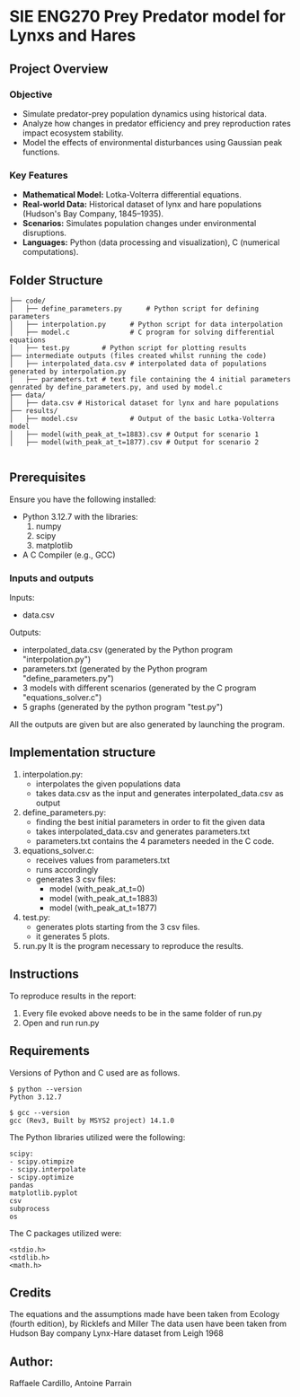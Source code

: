 
# SIE ENG270 Prey Predator model for Lynxs and Hares


## Project Overview

### Objective
- Simulate predator-prey population dynamics using historical data.
- Analyze how changes in predator efficiency and prey reproduction rates impact ecosystem stability.
- Model the effects of environmental disturbances using Gaussian peak functions.

### Key Features
- **Mathematical Model:** Lotka-Volterra differential equations.
- **Real-world Data:** Historical dataset of lynx and hare populations (Hudson's Bay Company, 1845–1935).
- **Scenarios:** Simulates population changes under environmental disruptions.
- **Languages:** Python (data processing and visualization), C (numerical computations).



## Folder Structure

```plaintext
├── code/
│   ├── define_parameters.py      # Python script for defining parameters
│   ├── interpolation.py      # Python script for data interpolation
│   ├── model.c               # C program for solving differential equations
│   ├── test.py        # Python script for plotting results
├── intermediate outputs (files created whilst running the code)
│   ├── interpolated_data.csv # interpolated data of populations generated by interpolation.py
│   ├── parameters.txt # text file containing the 4 initial parameters genrated by define_parameters.py, and used by model.c
├── data/
│   ├── data.csv # Historical dataset for lynx and hare populations
├── results/
│   ├── model.csv             # Output of the basic Lotka-Volterra model
│   ├── model(with_peak_at_t=1883).csv # Output for scenario 1
│   ├── model(with_peak_at_t=1877).csv # Output for scenario 2


```
## Prerequisites
Ensure you have the following installed:
- Python 3.12.7 with the libraries:
    1. numpy
    2. scipy
    3. matplotlib
- A C Compiler (e.g., GCC)

### Inputs and outputs

Inputs:
- data.csv 

Outputs:
- interpolated_data.csv (generated by the Python program "interpolation.py")
- parameters.txt (generated by the Python program "define_parameters.py")
- 3 models with different scenarios (generated by the C program "equations_solver.c")
- 5 graphs (generated by the python program "test.py")

All the outputs are given but are also generated by launching the program.

## Implementation structure
1. interpolation.py:
    - interpolates the given populations data
    - takes data.csv as the input and generates interpolated_data.csv as output
2. define_parameters.py:
    - finding the best initial parameters in order to fit the given data
    - takes interpolated_data.csv and generates parameters.txt
    - parameters.txt contains the 4 parameters needed in the C code.
3. equations_solver.c:
    - receives values from parameters.txt
    - runs accordingly
    - generates 3 csv files:
      - model (with_peak_at_t=0)
      - model (with_peak_at_t=1883)
      - model (with_peak_at_t=1877)
4. test.py:
    - generates plots starting from the 3 csv files.
    - it generates 5 plots.
5. run.py
  It is the program necessary to reproduce the results.

## Instructions

To reproduce results in the report:
1. Every file evoked above needs to be in the same folder of run.py
2. Open and run run.py

## Requirements

Versions of Python and C used are as follows. 
```
$ python --version
Python 3.12.7

$ gcc --version
gcc (Rev3, Built by MSYS2 project) 14.1.0

```

The Python libraries utilized were the following:
``` 
scipy:
- scipy.otimpize
- scipy.interpolate
- scipy.optimize
pandas
matplotlib.pyplot
csv
subprocess
os
```

The C packages utilized were:
```
<stdio.h>
<stdlib.h>
<math.h>
```


## Credits

The equations and the assumptions made have been taken from Ecology (fourth edition), by Ricklefs and Miller
The data usen have been taken from Hudson Bay company Lynx-Hare dataset from Leigh 1968

## Author:

Raffaele Cardillo, Antoine Parrain
